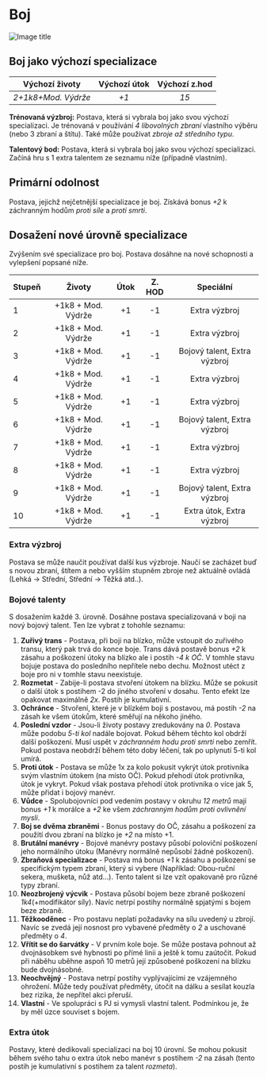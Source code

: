 # Boj

![Image title](/assets/classes/Fighter.jpeg)

## Boj jako výchozí specializace

|   Výchozí životy    | Výchozí útok | Výchozí z.hod |
| :-----------------: | :----------: | :-----------: |
| *2+1k8+Mod. Výdrže* |     *+1*     |     *15*      |

**Trénovaná výzbroj:** Postava, která si vybrala boj jako svou výchozí specializaci. Je trénovaná v používání *4 libovolných zbraní* vlastního výběru (nebo 3 zbraní a štítu). Také může používat *zbroje až středního typu*.

**Talentový bod:** Postava, která si vybrala boj jako svou výchozí specializaci. Začíná hru s 1 extra talentem ze seznamu níže (případně vlastním).

## Primární odolnost

Postava, jejichž nejčetnější specializace je boj. Získává bonus *+2* k záchranným hodům *proti síle* a *proti smrti*. 

## Dosažení nové úrovně specializace

Zvýšením své specializace pro boj. Postava dosáhne na nové schopnosti a vylepšení popsané níže.

| Stupeň |       Životy       | Útok | Z. HOD |          Speciální           |
| :----- | :----------------: | :--: | :----: | :--------------------------: |
| 1      | +1k8 + Mod. Výdrže |  +1  |   -1   |        Extra výzbroj         |
| 2      | +1k8 + Mod. Výdrže |  +1  |   -1   |        Extra výzbroj         |
| 3      | +1k8 + Mod. Výdrže |  +1  |   -1   | Bojový talent, Extra výzbroj |
| 4      | +1k8 + Mod. Výdrže |  +1  |   -1   |        Extra výzbroj         |
| 5      | +1k8 + Mod. Výdrže |  +1  |   -1   |        Extra výzbroj         |
| 6      | +1k8 + Mod. Výdrže |  +1  |   -1   | Bojový talent, Extra výzbroj |
| 7      | +1k8 + Mod. Výdrže |  +1  |   -1   |        Extra výzbroj         |
| 8      | +1k8 + Mod. Výdrže |  +1  |   -1   |        Extra výzbroj         |
| 9      | +1k8 + Mod. Výdrže |  +1  |   -1   | Bojový talent, Extra výzbroj |
| 10     | +1k8 + Mod. Výdrže |  +1  |   -1   |  Extra útok, Extra výzbroj   |

### Extra výzbroj

Postava se může naučit používat další kus výzbroje. Naučí se zacházet buď s novou zbraní, štítem a nebo vyšším stupněm zbroje než aktuálně ovládá (Lehká -> Střední, Střední -> Těžká atd..).

### Bojové talenty

S dosažením každé 3. úrovně. Dosáhne postava specializovaná v boji na nový bojový talent. Ten lze vybrat z tohohle seznamu:

1. **Zuřivý trans** - Postava, při boji na blízko, může vstoupit do zuřivého transu, který pak trvá do konce boje. Trans dává postavě bonus *+2* k zásahu a poškození útoky na blízko ale i postih *-4 k OČ*. V tomhle stavu bojuje postava do posledního nepřítele nebo dechu. Možnost utéct z boje pro ni v tomhle stavu neexistuje.
2. **Rozmetat** - Zabije-li postava stvoření útokem na blízku. Může se pokusit o další útok s postihem -2 do jiného stvoření v dosahu. Tento efekt lze opakovat maximálně *2x*. Postih je kumulativní.
3. **Ochránce** - Stvoření, které je v blízkém boji s postavou, má postih *-2* na zásah ke všem útokům, které směřují na někoho jiného.
4. **Poslední vzdor** - Jsou-li životy postavy zredukovány na *0*. Postava může podobu *5-ti kol* nadále bojovat. Pokud během těchto kol obdrží další poškození. Musí uspět v *záchranném hodu proti smrti* nebo zemřít. Pokud postava neobdrží během této doby léčení, tak po uplynutí 5-ti kol umírá.
5. **Proti útok** - Postava se může 1x za kolo pokusit vykrýt útok protivníka svým vlastním útokem (na místo OČ). Pokud přehodí útok protivníka, útok je vykryt. Pokud však postava přehodí útok protivníka o více jak 5, může přidat i bojový manévr.
6. **Vůdce** - Spolubojovníci pod vedením postavy v okruhu *12 metrů* mají bonus *+1* k morálce a *+2* ke všem *záchranným hodům proti ovlivnění mysli*. 
7. **Boj se dvěma zbraněmi** - Bonus postavy do OČ, zásahu a poškození za použití dvou zbraní na blízko je *+2* na místo +1.
8. **Brutální manévry** - Bojové manévry postavy působí poloviční poškození jeho normálního útoku (Manévry normálně nepůsobí žádné poškození).
9. **Zbraňová specializace** - Postava má bonus *+1* k zásahu a poškození se specifickým typem zbraní, který si vybere (Například: Obou-ruční sekera, mušketa, nůž atd...). Tento talent si lze vzít opakovaně pro různé typy zbraní.
10. **Neozbrojený výcvik** - Postava působí bojem beze zbraně poškození *1k4*(+modifikátor síly). Navíc netrpí postihy normálně spjatými s bojem beze zbraně.
11. **Těžkooděnec** - Pro postavu neplatí požadavky na sílu uvedený u zbrojí. Navíc se zvedá její nosnost pro vybavené předměty o *2* a uschované předměty o *4*.
12. **Vřítit se do šarvátky** - V prvním kole boje. Se může postava pohnout až dvojnásobkem své hybnosti po přímé linii a ještě k tomu zaútočit. Pokud při náběhu uběhne aspoň 10 metrů její způsobené poškození na blízku bude dvojnásobné.
13. **Neochvějný** - Postava netrpí postihy vyplývajícími ze vzájemného ohrožení. Může tedy používat předměty, útočit na dálku a sesílat kouzla bez rizika, že nepřítel akci přeruší. 
14. **Vlastní** - Ve spolupráci s PJ si vymysli vlastní talent. Podmínkou je, že by měl úzce souviset s bojem.

### Extra útok

Postavy, které dedikovali specializaci na boj 10 úrovní. Se mohou pokusit během svého tahu o extra útok nebo manévr s postihem *-2* na zásah (tento postih je kumulativní s postihem za talent *rozmeta*).
